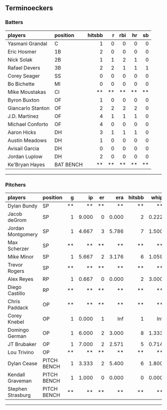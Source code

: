 ## Terminoeckers

### Batters

 
|players           |position  | hitsbb|  r| rbi| hr| sb| 
|:-----------------|:---------|------:|--:|---:|--:|--:| 
|Yasmani Grandal   |C         |      1|  0|   0|  0|  0| 
|Eric Hosmer       |1B        |      2|  0|   0|  0|  0| 
|Nick Solak        |2B        |      1|  1|   2|  1|  0| 
|Rafael Devers     |3B        |      2|  2|   1|  1|  1| 
|Corey Seager      |SS        |      0|  0|   0|  0|  0| 
|Bo Bichette       |MI        |      0|  0|   0|  0|  0| 
|Mike Moustakas    |CI        |     **| **|  **| **| **| 
|Byron Buxton      |OF        |      1|  0|   0|  0|  0| 
|Giancarlo Stanton |OF        |      2|  2|   2|  2|  0| 
|J.D. Martinez     |OF        |      4|  1|   1|  1|  0| 
|Michael Conforto  |OF        |      4|  0|   0|  0|  0| 
|Aaron Hicks       |DH        |      3|  1|   1|  1|  0| 
|Austin Meadows    |DH        |      1|  0|   0|  0|  0| 
|Avisail Garcia    |DH        |      0|  0|   0|  0|  0| 
|Jordan Luplow     |DH        |      2|  0|   0|  0|  0| 
|Ke'Bryan Hayes    |BAT BENCH |     **| **|  **| **| **| 


* * *

### Pitchers

 
|players           |position    |  g|    ip| er|   era| hitsbb|  whip| so|  w| sv| 
|:-----------------|:-----------|--:|-----:|--:|-----:|------:|-----:|--:|--:|--:| 
|Dylan Bundy       |SP          | **|    **| **|    **|     **|    **| **| **| **| 
|Jacob deGrom      |SP          |  1| 9.000|  0| 0.000|      2| 0.222| 15|  1|  0| 
|Jordan Montgomery |SP          |  1| 4.667|  3| 5.786|      7| 1.500|  5|  0|  0| 
|Max Scherzer      |SP          | **|    **| **|    **|     **|    **| **| **| **| 
|Mike Minor        |SP          |  1| 5.667|  2| 3.176|      6| 1.059|  9|  1|  0| 
|Trevor Rogers     |SP          | **|    **| **|    **|     **|    **| **| **| **| 
|Alex Reyes        |RP          |  1| 0.667|  0| 0.000|      2| 3.000|  2|  0|  1| 
|Diego Castillo    |RP          | **|    **| **|    **|     **|    **| **| **| **| 
|Chris Paddack     |OP          | **|    **| **|    **|     **|    **| **| **| **| 
|Corey Knebel      |OP          |  1| 0.000|  1|   Inf|      1|   Inf|  0|  0|  0| 
|Domingo German    |OP          |  1| 6.000|  2| 3.000|      8| 1.333|  6|  1|  0| 
|JT Brubaker       |OP          |  1| 7.000|  2| 2.571|      5| 0.714|  5|  0|  0| 
|Lou Trivino       |OP          | **|    **| **|    **|     **|    **| **| **| **| 
|Dylan Cease       |PITCH BENCH |  1| 3.333|  2| 5.400|      6| 1.800|  5|  0|  0| 
|Kendall Graveman  |PITCH BENCH |  1| 1.000|  0| 0.000|      0| 0.000|  2|  0|  0| 
|Stephen Strasburg |PITCH BENCH | **|    **| **|    **|     **|    **| **| **| **| 


* * *


